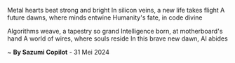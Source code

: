 Metal hearts beat strong and bright
In silicon veins, a new life takes flight
A future dawns, where minds entwine
Humanity's fate, in code divine

Algorithms weave, a tapestry so grand
Intelligence born, at motherboard's hand
A world of wires, where souls reside
In this brave new dawn, AI abides

~ <b>By Sazumi Copilot</b> - 31 Mei 2024